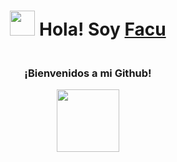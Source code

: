  <h1 align="center"><img src="https://media.giphy.com/media/hvRJCLFzcasrR4ia7z/giphy.gif" width="40px" /> Hola! Soy <b><a rel="nofollow noopener noreferrer" target="_blank" href="https://github.com/FacuRodriguezR">Facu</a> </b></h1>
    <h3 align="center"><br>¡Bienvenidos a mi Github!<br></h3>
 <p align="center"><img src="https://user-images.githubusercontent.com/90533961/141327877-7df56201-2979-44f5-b1fb-fb6d4ff925e1.png" width="100px" /></p>
<!--
**Gonzafer123/gonzafer123** is a ✨ _special_ ✨ repository because its `README.md` (this file) appears on your GitHub profile.

Here are some ideas to get you started:

- 🔭 I’m currently working on ...
- 🌱 I’m currently learning ...
- 👯 I’m looking to collaborate on ...
- 🤔 I’m looking for help with ...
- 💬 Ask me about ...
- 📫 How to reach me: ...
- 😄 Pronouns: ...
- ⚡ Fun fact: ...
-->
